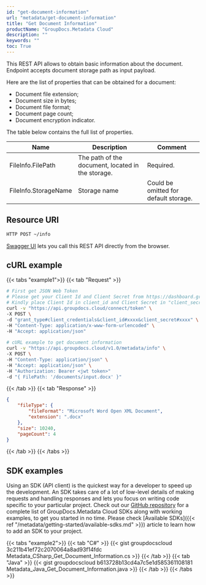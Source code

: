 ```yaml
---
id: "get-document-information"
url: "metadata/get-document-information"
title: "Get Document Information"
productName: "GroupDocs.Metadata Cloud"
description: ""
keywords: ""
toc: True
---
```


This REST API allows to obtain basic information about the document. Endpoint accepts document storage path as input payload.

Here are the list of properties that can be obtained for a document:

* Document file extension;
* Document size in bytes;
* Document file format;
* Document page count;
* Document encryption indicator.

The table below contains the full list of properties.

|Name|Description|Comment
|---|---|---
|FileInfo.FilePath|The path of the document, located in the storage.|Required.
|FileInfo.StorageName|Storage name|Could be omitted for default storage.

## Resource URI

```html
HTTP POST ~/info
```

[Swagger UI](https://apireference.groupdocs.cloud/metadata/#/Info/GetInfo) lets you call this REST API directly from the browser.  

## cURL example

{{< tabs "example1">}}
{{< tab "Request" >}}

```bash
# First get JSON Web Token
# Please get your Client Id and Client Secret from https://dashboard.groupdocs.cloud/applications. 
# Kindly place Client Id in client_id and Client Secret in "client_secret" argument.
curl -v "https://api.groupdocs.cloud/connect/token" \
-X POST \
-d "grant_type#client_credentials&client_id#xxxx&client_secret#xxxx" \
-H "Content-Type: application/x-www-form-urlencoded" \
-H "Accept: application/json"
  
# cURL example to get document information
curl -v "https://api.groupdocs.cloud/v1.0/metadata/info" \
-X POST \
-H "Content-Type: application/json" \
-H "Accept: application/json" \
-H "Authorization: Bearer <jwt token>"
-d "{ FilePath: '/documents/input.docx' }"
```

{{< /tab >}}
{{< tab "Response" >}}

```json
{
    "fileType": {
        "fileFormat": "Microsoft Word Open XML Document",
        "extension": ".docx"
    },
    "size": 10240,
    "pageCount": 4
}
```

{{< /tab >}}
{{< /tabs >}}

## SDK examples

Using an SDK (API client) is the quickest way for a developer to speed up the development. An SDK takes care of a lot of low-level details of making requests and handling responses and lets you focus on writing code specific to your particular project. Check out our [GitHub repository](https://github.com/groupdocs-metadata-cloud) for a complete list of GroupDocs.Metadata Cloud SDKs along with working examples, to get you started in no time. Please check [Available SDKs]({{< ref "/metadata/getting-started/available-sdks.md" >}}) article to learn how to add an SDK to your project.

{{< tabs "example2">}}
{{< tab "C#" >}}
{{< gist groupdocscloud 3c211b41ef72c2070064a8ad93f14fdc Metadata_CSharp_Get_Document_Information.cs >}}
{{< /tab >}}
{{< tab "Java" >}}
{{< gist groupdocscloud b613728b13cd4a7c5e1d585361108181 Metadata_Java_Get_Document_Information.java  >}}
{{< /tab >}}
{{< /tabs >}}
